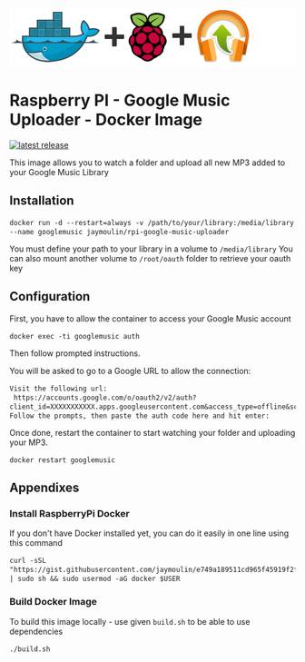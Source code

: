 ![logo](logo.png)

Raspberry PI - Google Music Uploader - Docker Image
===================================================

[![latest release](https://img.shields.io/github/release/jaymoulin/docker-rpi-google-music-uploader.svg "latest release")](http://github.com/jaymoulin/docker-rpi-google-music-uploader/releases)


This image allows you to watch a folder and upload all new MP3 added to your Google Music Library

Installation
---

```
docker run -d --restart=always -v /path/to/your/library:/media/library --name googlemusic jaymoulin/rpi-google-music-uploader
```

You must define your path to your library in a volume to `/media/library`
You can also mount another volume to `/root/oauth` folder to retrieve your oauth key 

Configuration
---
First, you have to allow the container to access your Google Music account
```
docker exec -ti googlemusic auth
```
Then follow prompted instructions.

You will be asked to go to a Google URL to allow the connection:

```
Visit the following url:
 https://accounts.google.com/o/oauth2/v2/auth?client_id=XXXXXXXXXXX.apps.googleusercontent.com&access_type=offline&scope=https%3A%2F%2Fwww.googleapis.com%2Fauth%2Fmusicmanager&response_type=code&redirect_uri=urn%3Aietf%3Awg%3Aoauth%3A2.0%3Aoob
Follow the prompts, then paste the auth code here and hit enter:
```

Once done, restart the container to start watching your folder and uploading your MP3.
```
docker restart googlemusic
```

Appendixes
---

### Install RaspberryPi Docker

If you don't have Docker installed yet, you can do it easily in one line using this command
 
```
curl -sSL "https://gist.githubusercontent.com/jaymoulin/e749a189511cd965f45919f2f99e45f3/raw/054ba73080c49a0fcdbc6932e27887a31c7abce2/ARM%2520(Raspberry%2520PI)%2520Docker%2520Install" | sudo sh && sudo usermod -aG docker $USER
```

### Build Docker Image

To build this image locally - use given `build.sh` to be able to use dependencies 

```
./build.sh
```
